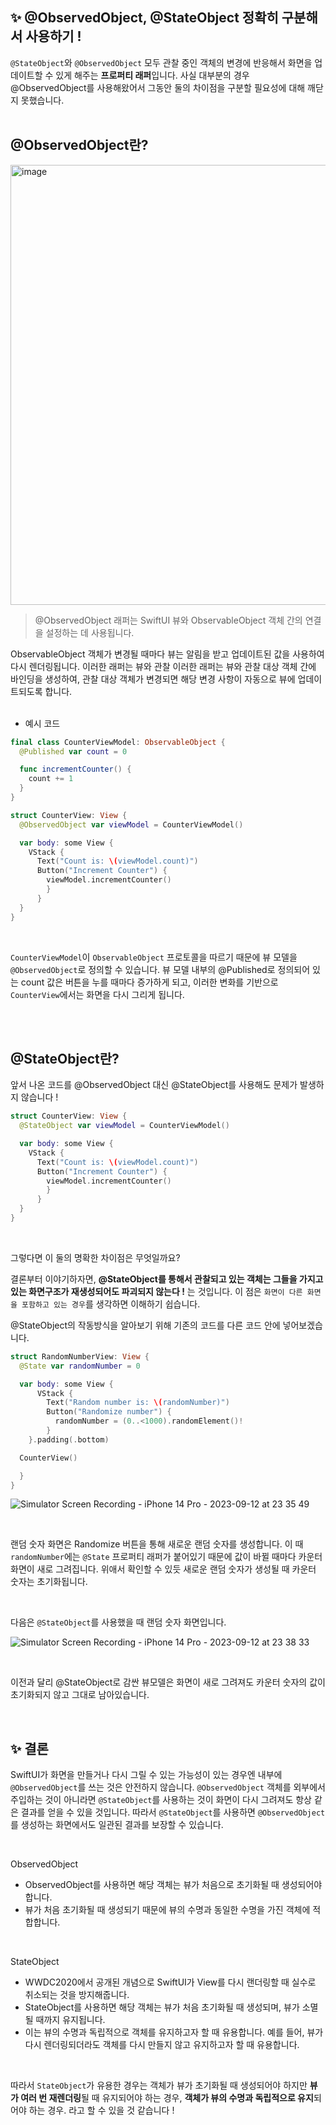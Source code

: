 ## ✨ @ObservedObject, @StateObject 정확히 구분해서 사용하기 !

`@StateObject`와 `@ObservedObject` 모두 관찰 중인 객체의 변경에 반응해서 화면을 업데이트할 수 있게 해주는 **프로퍼티 래퍼**입니다. 사실 대부분의 경우 @ObservedObject를 사용해왔어서 그동안 둘의 차이점을 구분할 필요성에 대해 깨닫지 못했습니다.
</br>
</br>

## @ObservedObject란?

<img width="704" alt="image" src="https://github.com/GYURI-PARK/TIL_iOS/assets/93391058/033eef65-92a3-490f-a74a-db1b6b7199be">

> @ObservedObject 래퍼는 SwiftUI 뷰와 ObservableObject 객체 간의 연결을 설정하는 데 사용됩니다. </br>

ObservableObject 객체가 변경될 때마다 뷰는 알림을 받고 업데이트된 값을 사용하여 다시 렌더링됩니다. 이러한 래퍼는 뷰와 관찰 이러한 래퍼는 뷰와 관찰 대상 객체 간에 바인딩을 생성하여, 관찰 대상 객체가 변경되면 해당 변경 사항이 자동으로 뷰에 업데이트되도록 합니다.
</br>
</br>

- 예시 코드

```swift
final class CounterViewModel: ObservableObject {
  @Published var count = 0

  func incrementCounter() {
    count += 1
  }
}

struct CounterView: View {
  @ObservedObject var viewModel = CounterViewModel()

  var body: some View {
    VStack {
      Text("Count is: \(viewModel.count)")
      Button("Increment Counter") {
        viewModel.incrementCounter()
        }
      }
  }
}
```
</br>

`CounterViewModel`이 `ObservableObject` 프로토콜을 따르기 때문에 뷰 모델을 `@ObservedObject`로 정의할 수 있습니다.
뷰 모델 내부의 @Published로 정의되어 있는 count 값은 버튼을 누를 때마다 증가하게 되고, 이러한 변화를 기반으로 `CounterView`에서는 화면을 다시 그리게 됩니다.

</br>
</br>

## @StateObject란?

앞서 나온 코드를 @ObservedObject 대신 @StateObject를 사용해도 문제가 발생하지 않습니다 ! </br>

```swift
struct CounterView: View {
  @StateObject var viewModel = CounterViewModel()

  var body: some View {
    VStack {
      Text("Count is: \(viewModel.count)")
      Button("Increment Counter") {
        viewModel.incrementCounter()
        }
      }
  }
}
```
</br>

그렇다면 이 둘의 명확한 차이점은 무엇일까요? </br>

결론부터 이야기하자면, **@StateObject를 통해서 관찰되고 있는 객체는 그들을 가지고 있는 화면구조가 재생성되어도 파괴되지 않는다 !** 는 것입니다.
이 점은 `화면이 다른 화면을 포함하고 있는 경우`를 생각하면 이해하기 쉽습니다. </br>

@StateObject의 작동방식을 알아보기 위해 기존의 코드를 다른 코드 안에 넣어보겠습니다. </br>

```swift
struct RandomNumberView: View {
  @State var randomNumber = 0

  var body: some View {
      VStack {
        Text("Random number is: \(randomNumber)")
        Button("Randomize number") {
          randomNumber = (0..<1000).randomElement()!
        }
    }.padding(.bottom)

  CounterView()

  }
}
```
![Simulator Screen Recording - iPhone 14 Pro - 2023-09-12 at 23 35 49](https://github.com/GYURI-PARK/TIL_iOS/assets/93391058/1d9cb373-86e0-40d0-9ebe-1cf081c04b8f)

</br>

랜덤 숫자 화면은 Randomize 버튼을 통해 새로운 랜덤 숫자를 생성합니다. 이 때 `randomNumber`에는 `@State` 프로퍼티 래퍼가 붙어있기 때문에 값이 바뀔 때마다 카운터 화면이 새로 그려집니다.
위애서 확인할 수 있듯 새로운 랜덤 숫자가 생성될 때 카운터 숫자는 초기화됩니다.

</br>

다음은 `@StateObject`를 사용했을 때 랜덤 숫자 화면입니다.

![Simulator Screen Recording - iPhone 14 Pro - 2023-09-12 at 23 38 33](https://github.com/GYURI-PARK/TIL_iOS/assets/93391058/79777b0c-528e-4dd8-b157-9bf83474747b)

</br>

이전과 달리 @StateObject로 감싼 뷰모델은 화면이 새로 그려져도 카운터 숫자의 값이 초기화되지 않고 그대로 남아있습니다. 

</br>

## ✨ 결론

SwiftUI가 화면을 만들거나 다시 그릴 수 있는 가능성이 있는 경우엔 내부에 `@ObservedObject`를 쓰는 것은 안전하지 않습니다. `@ObservedObject` 객체를 외부에서 주입하는 것이 아니라면 `@StateObject`를 사용하는 것이 화면이 다시 그려져도 항상 같은 결과를 얻을 수 있을 것입니다.
따라서 `@StateObject`를 사용하면 `@ObservedObject`를 생성하는 화면에서도 일관된 결과를 보장할 수 있습니다.

</br>

ObservedObject
- ObservedObject를 사용하면 해당 객체는 뷰가 처음으로 초기화될 때 생성되어야 합니다.
- 뷰가 처음 초기화될 때 생성되기 때문에 뷰의 수명과 동일한 수명을 가진 객체에 적합합니다.

</br>

StateObject
- WWDC2020에서 공개된 개념으로 SwiftUI가 View를 다시 랜더링할 때 실수로 취소되는 것을 방지해줍니다.
- StateObject를 사용하면 해당 객체는 뷰가 처음 초기화될 때 생성되며, 뷰가 소멸될 때까지 유지됩니다.
- 이는 뷰의 수명과 독립적으로 객체를 유지하고자 할 때 유용합니다. 예를 들어, 뷰가 다시 렌더링되더라도 객체를 다시 만들지 않고 유지하고자 할 때 유용합니다.

</br>

따라서 `StateObject`가 유용한 경우는 객체가 뷰가 초기화될 때 생성되어야 하지만 **뷰가 여러 번 재렌더링**될 때 유지되어야 하는 경우, **객체가 뷰의 수명과 독립적으로 유지**되어야 하는 경우. 라고 할 수 있을 것 같습니다 !
